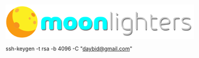 <p align="center">
  <a href="https://moonlighters.io">
    <img alt="moonlighters-logo" src="./src/images/logo-light.svg"/>
  </a>
</p>



ssh-keygen -t rsa -b 4096 -C "daybid@gmail.com"
